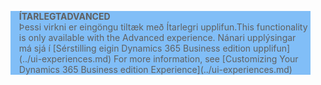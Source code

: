 <blockquote STYLE="background: #81BEF7;border-left:None"><span data-ttu-id="b2048-101"><b>ÍTARLEGT</b></span><span class="sxs-lookup"><span data-stu-id="b2048-101"><b>ADVANCED</b></span></span><br /><span data-ttu-id="b2048-102">Þessi virkni er eingöngu tiltæk með Ítarlegri upplifun.</span><span class="sxs-lookup"><span data-stu-id="b2048-102">This functionality is only available with the Advanced experience.</span></span> <span data-ttu-id="b2048-103">Nánari upplýsingar má sjá í [Sérstilling eigin Dynamics 365 Business edition upplifun](../ui-experiences.md) </span><span class="sxs-lookup"><span data-stu-id="b2048-103">For more information, see [Customizing Your Dynamics 365 Business edition  Experience](../ui-experiences.md) </span></span></blockquote>
